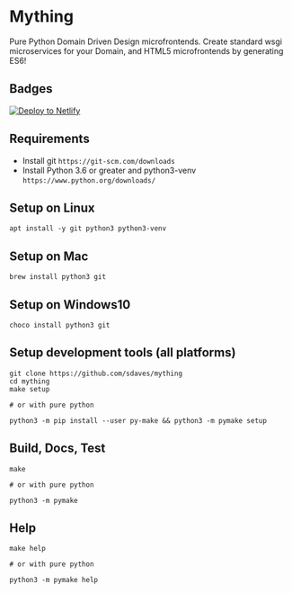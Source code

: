 # Mything

Pure Python Domain Driven Design microfrontends. Create standard wsgi microservices for your Domain, and HTML5 microfrontends by generating ES6!

## Badges

[![Deploy to Netlify](https://www.netlify.com/img/deploy/button.svg)](https://app.netlify.com/start/deploy?repository=https://github.com/sdaves/mything)

## Requirements

- Install git `https://git-scm.com/downloads`
- Install Python 3.6 or greater and python3-venv `https://www.python.org/downloads/`

## Setup on Linux

    apt install -y git python3 python3-venv
    
## Setup on Mac

    brew install python3 git
    
## Setup on Windows10

    choco install python3 git

## Setup development tools (all platforms)

    git clone https://github.com/sdaves/mything
    cd mything
    make setup 
    
    # or with pure python
    
    python3 -m pip install --user py-make && python3 -m pymake setup


## Build, Docs, Test

    make
    
    # or with pure python    
    
    python3 -m pymake

## Help

    make help
    
    # or with pure python    
    
    python3 -m pymake help
